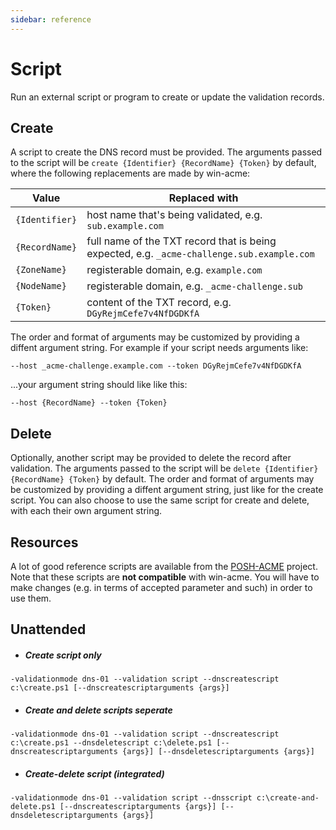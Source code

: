 ```yaml
---
sidebar: reference
---
```


# Script
Run an external script or program to create or update the validation records.

## Create
A script to create the DNS record must be provided. The arguments passed to the 
script will be `create {Identifier} {RecordName} {Token}` by default, where the
following replacements are made by win-acme:

| Value          |  Replaced with |
|----------------|----------------|
| `{Identifier}` | host name that's being validated, e.g. `sub.example.com`										|
| `{RecordName}` | full name of the TXT record that is being expected, e.g. `_acme-challenge.sub.example.com`	|
| `{ZoneName}`   | registerable domain, e.g. `example.com`														|
| `{NodeName}`   | registerable domain, e.g. `_acme-challenge.sub`												|
| `{Token}`      | content of the TXT record, e.g. `DGyRejmCefe7v4NfDGDKfA`										|                                 |

The order and format of arguments may be customized by providing a diffent argument string. 
For example if your script needs arguments like:

`--host _acme-challenge.example.com --token DGyRejmCefe7v4NfDGDKfA`

...your argument string should like like this: 

`--host {RecordName} --token {Token}`

## Delete
Optionally, another script may be provided to delete the record after validation. The arguments passed to the 
script will be `delete {Identifier} {RecordName} {Token}` by default. The order and format of arguments may be 
customized by providing a diffent argument string, just like for the create script. You can also choose to use 
the same script for create and delete, with each their own argument string.

## Resources
A lot of good reference scripts are available from the 
[POSH-ACME](https://github.com/rmbolger/Posh-ACME/tree/master/Posh-ACME/DnsPlugins)
project. Note that these scripts are **not compatible** with win-acme. You will have
to make changes (e.g. in terms of accepted parameter and such) in order to use them.

## Unattended
- ##### Create script only
`-validationmode dns-01 --validation script --dnscreatescript c:\create.ps1 [--dnscreatescriptarguments {args}]`
- ##### Create and delete scripts seperate
`-validationmode dns-01 --validation script --dnscreatescript c:\create.ps1 --dnsdeletescript c:\delete.ps1 [--dnscreatescriptarguments {args}] [--dnsdeletescriptarguments {args}]`
- ##### Create-delete script (integrated)
`-validationmode dns-01 --validation script --dnsscript c:\create-and-delete.ps1 [--dnscreatescriptarguments {args}] [--dnsdeletescriptarguments {args}]`